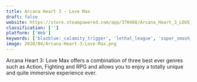 ```yaml
---
title: Arcana Heart 3 - Love Max
draft: false 
website: https://store.steampowered.com/app/370460/Arcana_Heart_3_LOVE_MAX
classification: ['']
platform: ['Web']
keywords: ['blazblue:_calamity_trigger', 'lethal_league', 'super_smash_bros.', 'super_smash_bros._brawl']
image: 2020/04/Arcana-Heart-3-Love-Max.png
---
```

Arcana Heart 3: Love Max offers a combination of three best ever genres such as Action, Fighting and RPG and allows you to enjoy a totally unique and quite immersive experience ever.